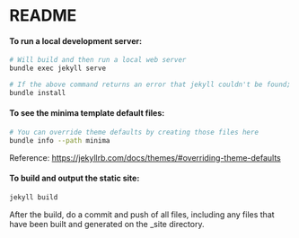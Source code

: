 # README

#### To run a local development server:
```bash
# Will build and then run a local web server
bundle exec jekyll serve

# If the above command returns an error that jekyll couldn't be found; run:
bundle install
```

#### To see the minima template default files:
```bash
# You can override theme defaults by creating those files here
bundle info --path minima
```
Reference: https://jekyllrb.com/docs/themes/#overriding-theme-defaults

#### To build and output the static site:
```bash
jekyll build
```
After the build, do a commit and push of all files, including any files that have been built and generated on the _site directory.
